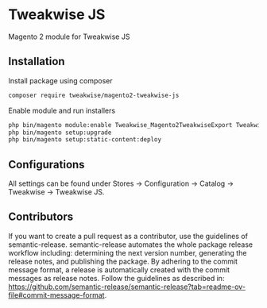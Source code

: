 # Tweakwise JS
Magento 2 module for Tweakwise JS

## Installation

Install package using composer
```sh
composer require tweakwise/magento2-tweakwise-js
```

Enable module and run installers
```sh
php bin/magento module:enable Tweakwise_Magento2TweakwiseExport Tweakwise_TweakwiseJs
php bin/magento setup:upgrade
php bin/magento setup:static-content:deploy
```

## Configurations
All settings can be found under Stores -> Configuration -> Catalog -> Tweakwise -> Tweakwise JS.

## Contributors
If you want to create a pull request as a contributor, use the guidelines of semantic-release. semantic-release automates the whole package release workflow including: determining the next version number, generating the release notes, and publishing the package.
By adhering to the commit message format, a release is automatically created with the commit messages as release notes. Follow the guidelines as described in: https://github.com/semantic-release/semantic-release?tab=readme-ov-file#commit-message-format. 
